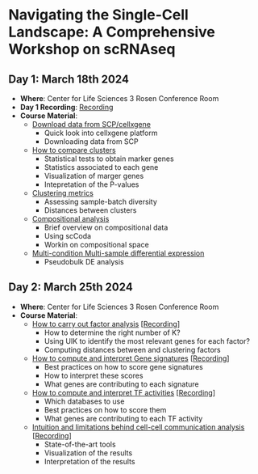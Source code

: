 # Navigating the Single-Cell Landscape: A Comprehensive Workshop on scRNAseq

## Day 1: March 18th 2024
- **Where**: Center for Life Sciences 3 Rosen Conference Room
- **Day 1 Recording**: [Recording](https://youtu.be/e9hCrVTypRo?si=0oVzn-MfuhUhxmmJ)
- **Course Material**:
    - [Download data from SCP/cellxgene](http://htmlpreview.github.io/?https://github.com/CellDiscoveryNetwork/workshops/blob/main/navigating-the-single-cell-landscape-a-comprehensive-workshop-on-scrnaseq/day-1/1-cellxgene_census.html)
        - Quick look into cellxgene platform
        - Downloading data from SCP
    - [How to compare clusters](http://htmlpreview.github.io/?https://github.com/CellDiscoveryNetwork/workshops/blob/main/navigating-the-single-cell-landscape-a-comprehensive-workshop-on-scrnaseq/day-1/2-cluster-comparison.html)
        - Statistical tests to obtain marker genes
        - Statistics associated to each gene
        - Visualization of marger genes
        - Intepretation of the P-values
    - [Clustering metrics](http://htmlpreview.github.io/?https://github.com/CellDiscoveryNetwork/workshops/blob/main/navigating-the-single-cell-landscape-a-comprehensive-workshop-on-scrnaseq/day-1/3-clustering_metrics.html)
        - Assessing sample-batch diversity
        - Distances between clusters
    - [Compositional analysis](http://htmlpreview.github.io/?https://github.com/CellDiscoveryNetwork/workshops/blob/main/navigating-the-single-cell-landscape-a-comprehensive-workshop-on-scrnaseq/day-1/4-compositional_analysis.html)
        - Brief overview on compositional data
        - Using scCoda
        - Workin on compositional space
    - [Multi-condition Multi-sample differential expression](http://htmlpreview.github.io/?https://github.com/CellDiscoveryNetwork/workshops/blob/main/navigating-the-single-cell-landscape-a-comprehensive-workshop-on-scrnaseq/day-1/5-multi-sample-multi-condition-DE.html)
        - Pseudobulk DE analysis

## Day 2: March 25th 2024
- **Where**: Center for Life Sciences 3 Rosen Conference Room
- **Course Material**:
    -   [How to carry out factor analysis](http://htmlpreview.github.io/?https://github.com/CellDiscoveryNetwork/workshops/blob/main/navigating-the-single-cell-landscape-a-comprehensive-workshop-on-scrnaseq/day-2/7-factor-analysis.html) [[Recording](https://drive.google.com/file/d/1NAAGlunCYnZoy9-BvRfB3B-A-6c0nFZn/view?usp=sharing)]
        -   How to determine the right number of K?
        -   Using UIK to identify the most relevant genes for each factor?
        -   Computing distances between and clustering factors
    -   [How to compute and interpret Gene signatures](http://htmlpreview.github.io/?https://github.com/CellDiscoveryNetwork/workshops/blob/main/navigating-the-single-cell-landscape-a-comprehensive-workshop-on-scrnaseq/day-2/8-gene-signatures.html) [[Recording](https://drive.google.com/file/d/1E1ZfkMcuFG2UbzIceei8nDJ-PoMKYI73/view?usp=sharing)]
        -   Best practices on how to score gene signatures
        -   How to interpret these scores
        -   What genes are contributing to each signature
    -   [How to compute and interpret TF activities](http://htmlpreview.github.io/?https://github.com/CellDiscoveryNetwork/workshops/blob/main/navigating-the-single-cell-landscape-a-comprehensive-workshop-on-scrnaseq/day-2/9-activity-scoring.html) [[Recording](https://drive.google.com/file/d/17xXlFs30MKM1oa7SM60eof6YZ9XP4kl2/view?usp=sharing)]
        -   Which databases to use
        -   Best practices on how to score them
        -   What genes are contributing to each TF activity
    -   [Intuition and limitations behind cell-cell communication analysis](http://htmlpreview.github.io/?https://github.com/CellDiscoveryNetwork/workshops/blob/main/navigating-the-single-cell-landscape-a-comprehensive-workshop-on-scrnaseq/day-2/6-CCC-analysis.html) [[Recording](https://drive.google.com/file/d/1kuHd2YILxVD5QJ3UG2lG88P_S7UiHtnU/view?usp=sharing)]
        -   State-of-the-art tools
        -   Visualization of the results
        -   Interpretation of the results
